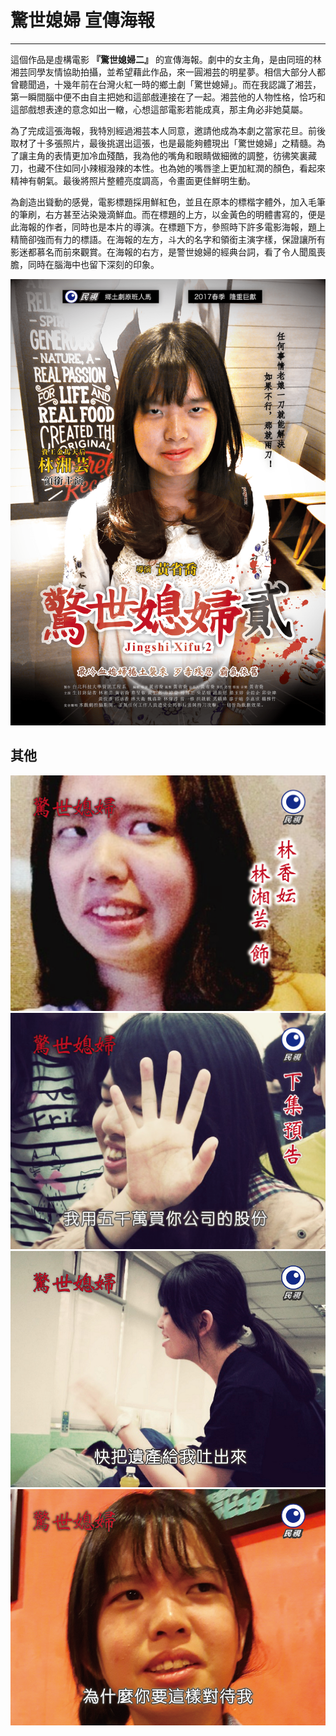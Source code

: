 # 驚世媳婦 宣傳海報
---

這個作品是虛構電影 **『驚世媳婦二』** 的宣傳海報。劇中的女主角，是由同班的林湘芸同學友情協助拍攝，並希望藉此作品，來一圓湘芸的明星夢。相信大部分人都曾聽聞過，十幾年前在台灣火紅一時的鄉土劇「驚世媳婦」。而在我認識了湘芸，第一瞬間腦中便不由自主把她和這部戲連接在了一起。湘芸他的人物性格，恰巧和這部戲想表達的意念如出一轍，心想這部電影若能成真，那主角必非她莫屬。

為了完成這張海報，我特別經過湘芸本人同意，邀請他成為本劇之當家花旦。前後取材了十多張照片，最後挑選出這張，也是最能夠體現出「驚世媳婦」之精髓。為了讓主角的表情更加冷血殘酷，我為他的嘴角和眼睛做細微的調整，彷彿笑裏藏刀，也藏不住如同小辣椒潑辣的本性。也為她的嘴唇塗上更加紅潤的顏色，看起來精神有朝氣。最後將照片整體亮度調高，令畫面更佳鮮明生動。

為創造出聳動的感覺，電影標題採用鮮紅色，並且在原本的標楷字體外，加入毛筆的筆刷，右方甚至沾染幾滴鮮血。而在標題的上方，以金黃色的明體書寫的，便是此海報的作者，同時也是本片的導演。在標題下方，參照時下許多電影海報，題上精簡卻強而有力的標語。在海報的左方，斗大的名字和領銜主演字樣，保證讓所有影迷都慕名而前來觀賞。在海報的右方，是警世媳婦的經典台詞，看了令人聞風喪膽，同時在腦海中也留下深刻的印象。

![](/static/img/jingshixifu/poster1.png)


## 其他

![](/static/img/jingshixifu/tv1.png)
![](/static/img/jingshixifu/tv2.png)
![](/static/img/jingshixifu/tv3.png)
![](/static/img/jingshixifu/tv4.png)
